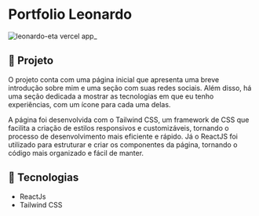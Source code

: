 # Portfolio Leonardo

![leonardo-eta vercel app_](https://user-images.githubusercontent.com/100946417/230781464-8537cf25-58ad-4606-b070-07c53a28c5e1.png)

## 🚀 Projeto

O projeto conta com uma página inicial que apresenta uma breve introdução sobre mim e uma seção com suas redes sociais. Além disso, há uma seção dedicada a mostrar as tecnologias em que eu tenho experiências, com um ícone para cada uma delas.

A página foi desenvolvida com o Tailwind CSS, um framework de CSS que facilita a criação de estilos responsivos e customizáveis, tornando o processo de desenvolvimento mais eficiente e rápido. Já o ReactJS foi utilizado para estruturar e criar os componentes da página, tornando o código mais organizado e fácil de manter.

## 🔧 Tecnologias

- ReactJs
- Tailwind CSS
